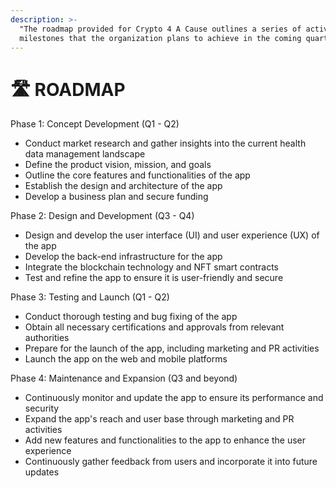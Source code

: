 ```yaml
---
description: >-
  "The roadmap provided for Crypto 4 A Cause outlines a series of activities and
  milestones that the organization plans to achieve in the coming quarters."
---
```


# 🛣 ROADMAP

Phase 1: Concept Development (Q1 - Q2)

* Conduct market research and gather insights into the current health data management landscape
* Define the product vision, mission, and goals
* Outline the core features and functionalities of the app
* Establish the design and architecture of the app
* Develop a business plan and secure funding

Phase 2: Design and Development (Q3 - Q4)

* Design and develop the user interface (UI) and user experience (UX) of the app
* Develop the back-end infrastructure for the app
* Integrate the blockchain technology and NFT smart contracts
* Test and refine the app to ensure it is user-friendly and secure

Phase 3: Testing and Launch (Q1 - Q2)

* Conduct thorough testing and bug fixing of the app
* Obtain all necessary certifications and approvals from relevant authorities
* Prepare for the launch of the app, including marketing and PR activities
* Launch the app on the web and mobile platforms

Phase 4: Maintenance and Expansion (Q3 and beyond)

* Continuously monitor and update the app to ensure its performance and security
* Expand the app's reach and user base through marketing and PR activities
* Add new features and functionalities to the app to enhance the user experience
* Continuously gather feedback from users and incorporate it into future updates
